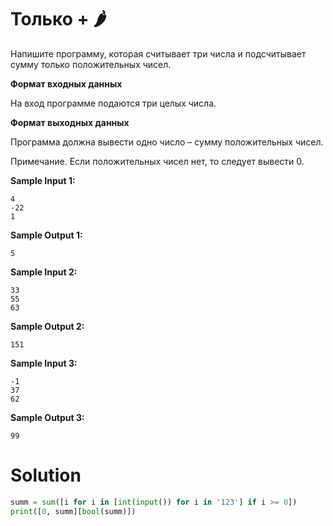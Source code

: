# Только + 🌶️
Напишите программу, которая считывает три числа и подсчитывает сумму только положительных чисел.

**Формат входных данных**

На вход программе подаются три целых числа.

**Формат выходных данных**

Программа должна вывести одно число – сумму положительных чисел.

Примечание. Если положительных чисел нет, то следует вывести 0.

**Sample Input 1:**
```
4
-22
1
```
**Sample Output 1:**
```
5
```
**Sample Input 2:**
```
33
55
63
```
**Sample Output 2:**
```
151
```
**Sample Input 3:**
```
-1
37
62
```
**Sample Output 3:**
```
99
```
# Solution
```python
summ = sum([i for i in [int(input()) for i in '123'] if i >= 0])
print([0, summ][bool(summ)])
```